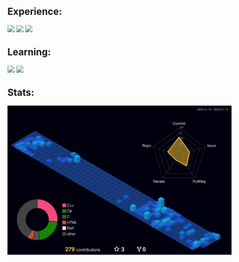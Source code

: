 ## Experience:

![](https://img.shields.io/badge/-C-%23A8B9CC)
![](https://img.shields.io/badge/-C++-informational?style=flat&color=00599C)
![](https://img.shields.io/badge/-C%23-%23239120)

## Learning:

![](https://img.shields.io/badge/-Pascal-%23FFDC0F)
![](https://img.shields.io/badge/-6502%20ASM-%2326689A)

## Stats:
![](./profile-3d-contrib/profile-night-view.svg)

